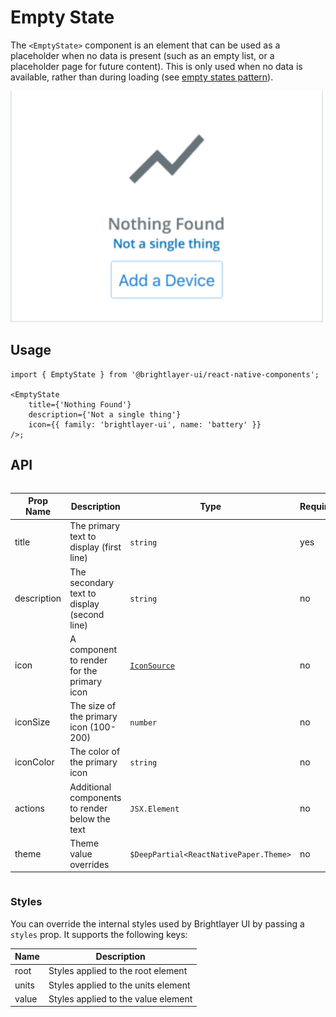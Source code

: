 # Empty State

The `<EmptyState>` component is an element that can be used as a placeholder when no data is present (such as an empty list, or a placeholder page for future content). This is only used when no data is available, rather than during loading (see [empty states pattern](https://brightlayer-ui.github.io/patterns/empty-states)).

<img width="500" alt="Empty state with all props" src="./images/emptyState.png">

## Usage

```tsx
import { EmptyState } from '@brightlayer-ui/react-native-components';

<EmptyState
    title={'Nothing Found'}
    description={'Not a single thing'}
    icon={{ family: 'brightlayer-ui', name: 'battery' }}
/>;
```

## API

<div style="overflow: auto">

| Prop Name   | Description                                    | Type                                   | Required | Default |
| ----------- | ---------------------------------------------- | -------------------------------------- | -------- | ------- |
| title       | The primary text to display (first line)       | `string`                               | yes      |         |
| description | The secondary text to display (second line)    | `string`                               | no       |         |
| icon        | A component to render for the primary icon     | [`IconSource`](./Icons.md)             | no       |         |
| iconSize    | The size of the primary icon (100-200)         | `number`                               | no       | 100     |
| iconColor   | The color of the primary icon                  | `string`                               | no       | `text`  |
| actions     | Additional components to render below the text | `JSX.Element`                          | no       |         |
| theme       | Theme value overrides                          | `$DeepPartial<ReactNativePaper.Theme>` | no       |         |

</div>

### Styles

You can override the internal styles used by Brightlayer UI by passing a `styles` prop. It supports the following keys:

| Name  | Description                         |
| ----- | ----------------------------------- |
| root  | Styles applied to the root element  |
| units | Styles applied to the units element |
| value | Styles applied to the value element |
